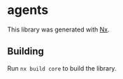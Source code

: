 # agents

This library was generated with [Nx](https://nx.dev).

## Building

Run `nx build core` to build the library.
